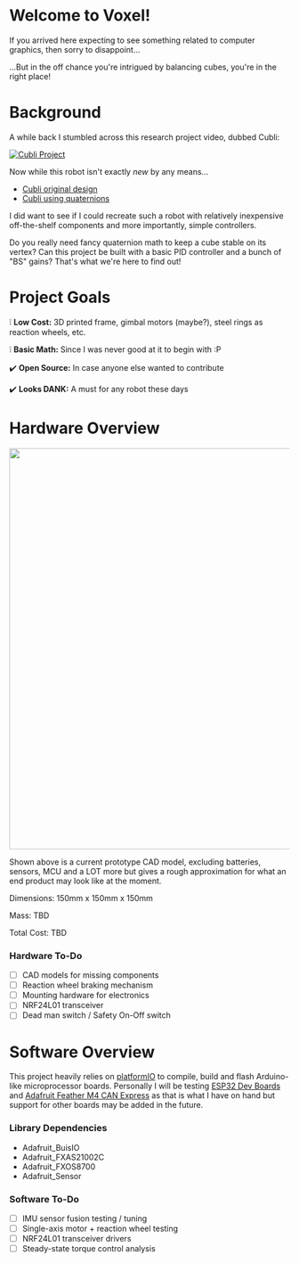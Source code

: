 # Welcome to Voxel!

If you arrived here expecting to see something related to computer graphics, then sorry to disappoint...

...But in the off chance you're intrigued by balancing cubes, you're in the right place!

# Background

A while back I stumbled across this research project video, dubbed Cubli:

[![Cubli Project](http://img.youtube.com/vi/n_6p-1J551Y/hqdefault.jpg)](https://www.youtube.com/watch?v=n_6p-1J551Y)

Now while this robot isn't exactly _new_ by any means...
* [Cubli original design](https://www.wevolver.com/wevolver.staff/cubli#:~:text=The%20Cubli%20is%20a%20one,the%20Cubli%20to%20jump%20up)
* [Cubli using quaternions](https://ieeexplore.ieee.org/stamp/stamp.jsp?arnumber=9524577)

I did want to see if I could recreate such a robot with relatively inexpensive off-the-shelf components and more importantly, simple controllers.

Do you really need fancy quaternion math to keep a cube stable on its vertex? Can this project be built with a basic PID controller and a bunch of "BS" gains? That's what we're here to find out!

# Project Goals

:grey_exclamation: **Low Cost:** 3D printed frame, gimbal motors (maybe?), steel rings as reaction wheels, etc.

:grey_exclamation: **Basic Math:** Since I was never good at it to begin with :P

:heavy_check_mark: **Open Source:** In case anyone else wanted to contribute

:heavy_check_mark: **Looks DANK:** A must for any robot these days

# Hardware Overview

<img src=https://user-images.githubusercontent.com/15114673/165002022-69e958a0-5319-45f0-a082-ec386f60e09a.png width="698" height="720"/>

Shown above is a current prototype CAD model, excluding batteries, sensors, MCU and a LOT more but gives a rough approximation for what an end product may look like at the moment.

Dimensions: 150mm x 150mm x 150mm

Mass: TBD

Total Cost: TBD

### Hardware To-Do

- [ ] CAD models for missing components
- [ ] Reaction wheel braking mechanism
- [ ] Mounting hardware for electronics
- [ ] NRF24L01 transceiver
- [ ] Dead man switch / Safety On-Off switch

# Software Overview

This project heavily relies on [platformIO](https://platformio.org/) to compile, build and flash Arduino-like microprocessor boards. Personally I will be testing [ESP32 Dev Boards](https://www.espressif.com/en/products/socs/esp32) and [Adafruit Feather M4 CAN Express](https://www.adafruit.com/product/4759) as that is what I have on hand but support for other boards may be added in the future.

### Library Dependencies
* Adafruit_BuisIO
* Adafruit_FXAS21002C
* Adafruit_FXOS8700
* Adafruit_Sensor

### Software To-Do

- [ ] IMU sensor fusion testing / tuning
- [ ] Single-axis motor + reaction wheel testing
- [ ] NRF24L01 transceiver drivers
- [ ] Steady-state torque control analysis
